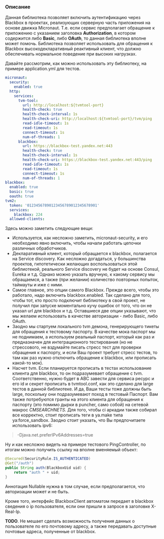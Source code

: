 ### Описание

Данная библиотека позволяет включить аутентификацию через Blackbox в проектах, реализующих серверную часть приложения на основе движка Micronaut. Т.е. если сервис предполагает обращение к приложению с указанием заголовка **Authorization**, в котором содержится либо **Basic**, либо **OAuth**, то данная библиотека вполне может помочь. Библиотека позволяет использовать для обращения к Blackbox
высокодекларативный реактивный клиент, что должно обеспечивать нормальное поведение при высоких нагрузках.

Давайте рассмотрим, как можно использовать эту библиотеку, на примере application.yml для тестов.

```yaml
micronaut:
  security:
    enabled: true
  http:
    services:
      tvm-tool:
        url: http://localhost:${tvmtool-port}
        health-check: true
        health-check-interval: 1s
        health-check-uri: http://localhost:${tvmtool-port}/tvm/ping
        read-idle-timeout: 1s
        read-timeout: 1s
        connect-timeout: 1s
        num-of-threads: 1
      blackbox:
        url: https://blackbox-test.yandex.net:443
        health-check: true
        health-check-interval: 1s
        health-check-uri: https://blackbox-test.yandex.net:443/ping
        read-idle-timeout: 1s
        read-timeout: 1s
        connect-timeout: 1s
        num-of-threads: 1
blackbox:
  enabled: true
  basic: true
  oauth: true
tvm2:
  token: '01234567890123456789012345678901'
  services:
    blackbox: 224
  allowed-clients:
```

Здесь можно заметить следующие вещи:

* Используется, как несложно заметить, micronaut-security, и его необходимо явно
включить, чтобы начали работать цепочки различных обработчиков.
* Декларативный клиент, который обращается к blackbox, полагается на Service discovery.
Как несложно догадаться, у большинства проектов, гипотетически желающих воспользоваться этой библиотекой,
реального Service discovery не будет на основе Consul, Eureka и т.д. Однако можно указать
вручную, к какому сервису мы обращаемся, а также (при желании) количество повторных попыток,
таймауты и иже с ними.
* Самое главное, это опции самого Blackbox. Прежде всего, чтобы это работало, надо включить blackbox.enabled.
Так сделано для того, чтобы тот, кто просто подключит библиотеку в свой проект, не получил 
при запуске моментально кучу ошибок от того, что он не указал url для blackbox и т.д. Оставшиеся
две опции указывают, что мы желаем использовать в качестве авторизации - либо Basic, либо OAuth.
* Заодно мы стартуем локального tvm демона, генерирующего тикеты для обращения к тестовому паспорту. В качестве мока
паспорт мы не поднимаем, а используем реальный паспорт, который как раз и предназначен для интеграционного
тестирования (но не стрессового, не вздумайте писать стресс тест для проверки обращения к паспорту, 
и если Ваш проект требует стресс тестов, то там как раз нужно отключить обращение
к blackbox, или прописать какой-то мок).
* Насчет tvm. Если планируется прописать в тестах использование клиента для blackbox,
то он подразумевает обращение с tvm. Соответственно, нужно будет в ABC завести
для сервиса ресурс и его id и секрет прописать в tvmtool.conf, как это сделано для
large тестов в данной библиотеке. И да, Ваши тесты тоже должны быть large, 
поскольку они подразумевают поход в тестовый Паспорт. Вам также потребуются гранты 
на этого клиента для обращения к паспорту (это помимо дырки в puncher, само собой) на сетевой
макрос _CMSEARCHNETS_. Для того, чтобы ci аркадии также собирал все корректно,
стоит прописать теги в ya.make типа ya:force_sandbox. Заодно стоит указать, что
Вы предпочитаете использовать ipv6:

> -Djava.net.preferIPv6Addresses=true

Ну и как несложно видеть на примере тестового PingController, по итогам можно получить
ссылку на вполне вменяемый объект:

```java
@Secured(SecurityRule.IS_AUTHENTICATED)
@Get("/auth")
public String auth(BlackboxUid uid) {
    return "auth " + uid;
}
```

Аннотация Nullable нужна в том случае, если предполагается, что авторизации может
и не быть.

Кроме того, интерфейс BlackboxClient автоматом передает в blackbox сведения о ip пользователя,
если они пришли в запросе в заголовке X-Real-Ip. 

**TODO**. Не мешает сделать возможность получения данных о пользователе по его почтовому адресу,
а также передавать доступные почтовые адреса, полученные от blackbox.
